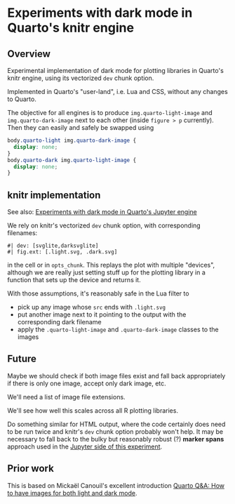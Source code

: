 # Experiments with dark mode in Quarto's knitr engine

## Overview

Experimental implementation of dark mode for plotting libraries in Quarto's knitr engine, using its vectorized `dev` chunk option.

Implemented in Quarto's "user-land", i.e. Lua and CSS, without any changes to Quarto.

The objective for all engines is to produce `img.quarto-light-image` and `img.quarto-dark-image` next to each other (inside `figure > p` currently). Then they can easily and safely be swapped using

```css
body.quarto-light img.quarto-dark-image {
  display: none;
}
body.quarto-dark img.quarto-light-image {
  display: none;
}
```

## knitr implementation

See also: [Experiments with dark mode in Quarto's Jupyter engine](https://github.com/gordonwoodhull/dark-mode-experiments-jupyter)

We rely on knitr's vectorized `dev` chunk option, with corresponding filenames:

```
#| dev: [svglite,darksvglite]
#| fig.ext: [.light.svg, .dark.svg]
```

in the cell or in `opts_chunk`. This replays the plot with multiple "devices", although we are really just setting stuff up for the plotting library in a function that sets up the device and returns it.

With those assumptions, it's reasonably safe in the Lua filter to

- pick up any image whose `src` ends with `.light.svg`
- put another image next to it pointing to the output with the corresponding dark filename
- apply the `.quarto-light-image` and `.quarto-dark-image` classes to the images

## Future

Maybe we should check if both image files exist and fall back appropriately if there is only one image, accept only dark image, etc.

We'll need a list of image file extensions.

We'll see how well this scales across all R plotting libraries.

Do something similar for HTML output, where the code certainly does need to be run twice and knitr's `dev` chunk option probably won't help. It may be necessary to fall back to the bulky but reasonably robust (?) **marker spans** approach used in the [Jupyter side of this experiment](https://github.com/gordonwoodhull/dark-mode-experiments-jupyter).

## Prior work

This is based on Mickaël Canouil's excellent introduction [Quarto Q&A: How to have images for both light and dark mode](https://mickael.canouil.fr/posts/2023-05-30-quarto-light-dark/).
